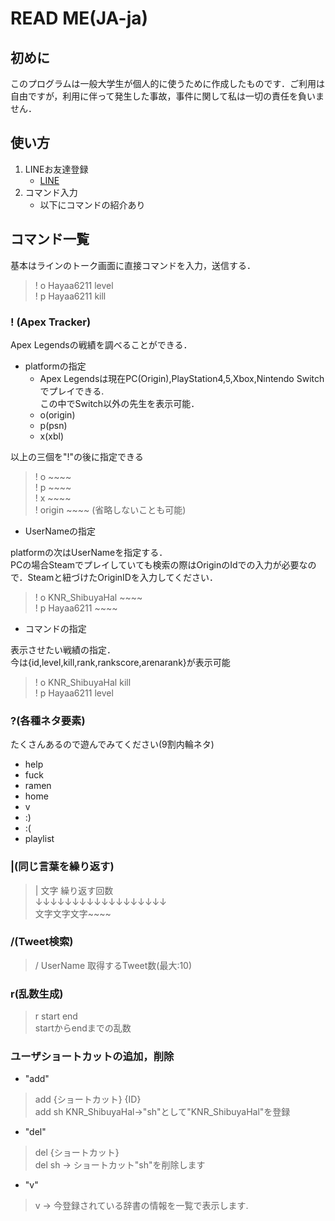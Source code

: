 # READ ME(JA-ja)
## 初めに
このプログラムは一般大学生が個人的に使うために作成したものです．ご利用は自由ですが，利用に伴って発生した事故，事件に関して私は一切の責任を負いません．

## 使い方
1. LINEお友達登録
    - [LINE](https://t.co/us5dydh6qL?amp=1) 
2. コマンド入力
    - 以下にコマンドの紹介あり

## コマンド一覧
基本はラインのトーク画面に直接コマンドを入力，送信する．
> ! o Hayaa6211 level<br>
> ! p Hayaa6211 kill

### ! (Apex Tracker)
Apex Legendsの戦績を調べることができる．

- platformの指定
    - Apex Legendsは現在PC(Origin),PlayStation4,5,Xbox,Nintendo Switchでプレイできる.<br>
    この中でSwitch以外の先生を表示可能．
    - o(origin)
    - p(psn)
    - x(xbl)<br>

以上の三個を"!"の後に指定できる  
> ! o ~~~~<br>
> ! p ~~~~<br>
> ! x ~~~~<br>
> ! origin ~~~~ (省略しないことも可能)

- UserNameの指定

platformの次はUserNameを指定する．<br>
PCの場合Steamでプレイしていても検索の際はOriginのIdでの入力が必要なので．Steamと紐づけたOriginIDを入力してください．

> ! o KNR_ShibuyaHal ~~~~<br>
> ! p Hayaa6211 ~~~~<br>  


- コマンドの指定  

表示させたい戦績の指定．   
今は{id,level,kill,rank,rankscore,arenarank}が表示可能

> ! o KNR_ShibuyaHal kill  
> ! p Hayaa6211 level  

### ?(各種ネタ要素)  
たくさんあるので遊んでみてください(9割内輪ネタ)
- help
- fuck
- ramen
- home
- v
- :)
- :(
- playlist

### |(同じ言葉を繰り返す)

> | 文字 繰り返す回数  
> ↓↓↓↓↓↓↓↓↓↓↓↓↓↓↓↓↓↓  
> 文字文字文字~~~~

### /(Tweet検索)

> / UserName 取得するTweet数(最大:10)

### r(乱数生成)

> r start end  
>startからendまでの乱数

### ユーザショートカットの追加，削除

- "add"
> add {ショートカット} {ID}  
> add sh KNR_ShibuyaHal→"sh"として"KNR_ShibuyaHal"を登録

- "del"
> del {ショートカット}  
>del sh → ショートカット"sh"を削除します

- "v"
>v → 今登録されている辞書の情報を一覧で表示します.
